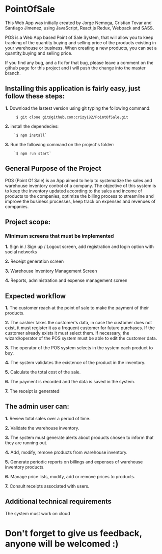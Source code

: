 # PointOfSale
This Web App was initially created by Jorge Nemoga, Cristian Tovar and Santiago Jimenez, using JavaScript, React.js Redux, Webpack and SASS.

POS is a Web App based Point of Sale System, that will allow you to keep tracking of the quantity buying and selling price of the products existing in your warehouse or business. When creating a new products, you can set a quantity,buying and selling price.

If you find any bug, and a fix for that bug, please leave a comment on the github page for this project and i will push the change into the master branch.

## Installing this application is fairly easy, just follow these steps:
  **1.** Download the lastest version using git typing the following command:

         $ git clone git@github.com:crizy182/PointOfSale.git

  **2.** install the dependecies:

        `$ npm install`
        
  **3.** Run the following command on the project's folder:
  
        `$ npm run start`


## General Purpose of the Project
POS (Point Of Sale) is an App aimed to help to systematize the sales and warehouse inventory control of a company.
The objective of this system is to keep the inventory updated according to the sales and income of products to the companies, optimize the billing process to streamline and improve the business processes, keep track on expenses and revenues of companies.

## Project scope:
### Minimum screens that must be implemented
  **1.** Sign in / Sign up / Logout screen, add registration and login option with social networks

  **2.** Receipt generation screen

  **3.** Warehouse Inventory Management Screen

  **4.** Reports, administration and expense management screen

## Expected workflow
  **1.** The customer reach at the point of sale to make the payment of their products.

  **2.** The cashier takes the customer's data, in case the customer does not exist, it must register it as a frequent                customer for future purchases.
         If the customer already exists it must select them.
         If necessary, the  wizard/operator of the POS system must be able to edit the customer data.

  **3.** The operator of the POS system selects in the system each product to buy.

  **4.** The system validates the existence of the product in the inventory.

  **5.** Calculate the total cost of the sale.

  **6.** The payment is recorded and the data is saved in the system.

  **7.** The receipt is generated

## The admin user can:

  **1.** Review total sales over a period of time.

  **2.** Validate the warehouse inventory.

  **3.** The system must generate alerts about products chosen to inform that they are running out.

  **4.** Add, modify, remove products from warehouse inventory.

  **5.** Generate periodic reports on billings and expenses of warehouse inventory products.

  **6.** Manage price lists, modify, add or remove prices to products.

  **7.** Consult receipts associated with users.

## Additional technical requirements
The system must work on cloud

# Don't forget to give us feedback, anyone will be welcomed :)

